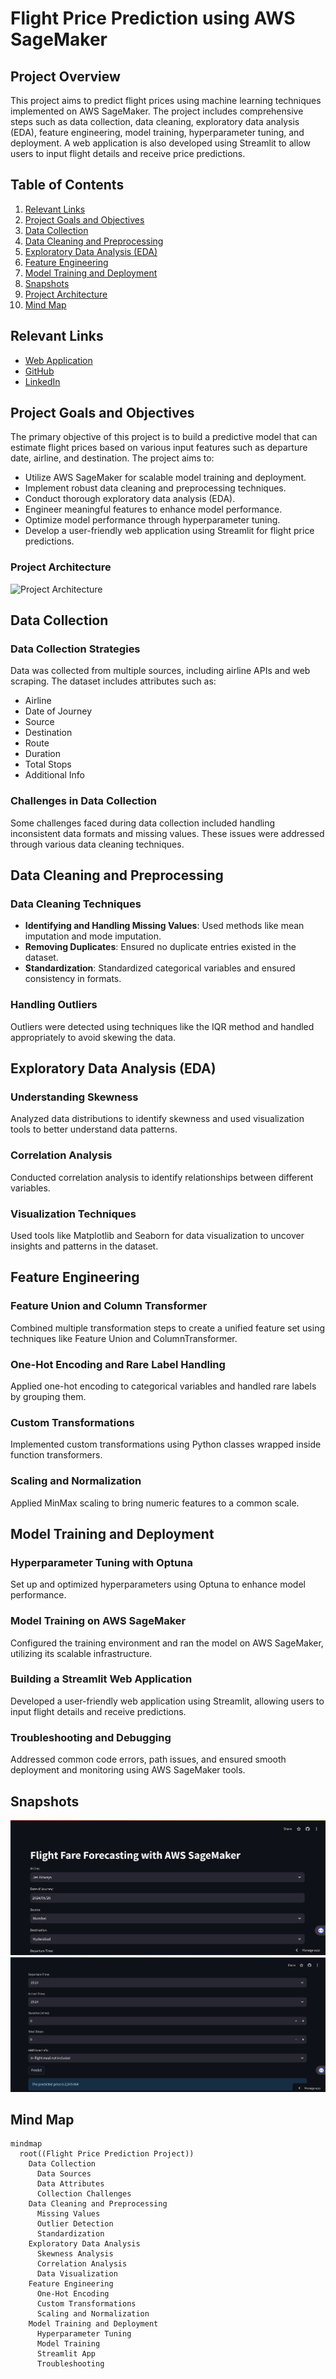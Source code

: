 # Flight Price Prediction using AWS SageMaker

## Project Overview

This project aims to predict flight prices using machine learning techniques implemented on AWS SageMaker. The project includes comprehensive steps such as data collection, data cleaning, exploratory data analysis (EDA), feature engineering, model training, hyperparameter tuning, and deployment. A web application is also developed using Streamlit to allow users to input flight details and receive price predictions.

## Table of Contents

1. [Relevant Links](#relevant-links)
2. [Project Goals and Objectives](#project-goals-and-objectives)
3. [Data Collection](#data-collection)
4. [Data Cleaning and Preprocessing](#data-cleaning-and-preprocessing)
5. [Exploratory Data Analysis (EDA)](#exploratory-data-analysis-eda)
6. [Feature Engineering](#feature-engineering)
7. [Model Training and Deployment](#model-training-and-deployment)
8. [Snapshots](#snapshots)
9. [Project Architecture](#project-architecture)
10. [Mind Map](#mind-map)


## Relevant Links

- [Web Application](https://flight-fare-forecasting-with-aws-sagemaker-fajtmtqbjbumxievoq9.streamlit.app/)
- [GitHub](https://github.com/sahiltambe/Flight-Fare-Forecasting-with-AWS-SageMaker/)
- [LinkedIn](https://www.linkedin.com/in/sahiltambe13//)

## Project Goals and Objectives

The primary objective of this project is to build a predictive model that can estimate flight prices based on various input features such as departure date, airline, and destination. The project aims to:

- Utilize AWS SageMaker for scalable model training and deployment.
- Implement robust data cleaning and preprocessing techniques.
- Conduct thorough exploratory data analysis (EDA).
- Engineer meaningful features to enhance model performance.
- Optimize model performance through hyperparameter tuning.
- Develop a user-friendly web application using Streamlit for flight price predictions.

### Project Architecture

![Project Architecture](flight_price_prediction_flowchart.png)

## Data Collection

### Data Collection Strategies

Data was collected from multiple sources, including airline APIs and web scraping. The dataset includes attributes such as:

- Airline
- Date of Journey
- Source
- Destination
- Route
- Duration
- Total Stops
- Additional Info

### Challenges in Data Collection

Some challenges faced during data collection included handling inconsistent data formats and missing values. These issues were addressed through various data cleaning techniques.

## Data Cleaning and Preprocessing

### Data Cleaning Techniques

- **Identifying and Handling Missing Values**: Used methods like mean imputation and mode imputation.
- **Removing Duplicates**: Ensured no duplicate entries existed in the dataset.
- **Standardization**: Standardized categorical variables and ensured consistency in formats.

### Handling Outliers

Outliers were detected using techniques like the IQR method and handled appropriately to avoid skewing the data.

## Exploratory Data Analysis (EDA)

### Understanding Skewness

Analyzed data distributions to identify skewness and used visualization tools to better understand data patterns.

### Correlation Analysis

Conducted correlation analysis to identify relationships between different variables.

### Visualization Techniques

Used tools like Matplotlib and Seaborn for data visualization to uncover insights and patterns in the dataset.

## Feature Engineering

### Feature Union and Column Transformer

Combined multiple transformation steps to create a unified feature set using techniques like Feature Union and ColumnTransformer.

### One-Hot Encoding and Rare Label Handling

Applied one-hot encoding to categorical variables and handled rare labels by grouping them.

### Custom Transformations

Implemented custom transformations using Python classes wrapped inside function transformers.

### Scaling and Normalization

Applied MinMax scaling to bring numeric features to a common scale.

## Model Training and Deployment

### Hyperparameter Tuning with Optuna

Set up and optimized hyperparameters using Optuna to enhance model performance.

### Model Training on AWS SageMaker

Configured the training environment and ran the model on AWS SageMaker, utilizing its scalable infrastructure.

### Building a Streamlit Web Application

Developed a user-friendly web application using Streamlit, allowing users to input flight details and receive predictions.

### Troubleshooting and Debugging

Addressed common code errors, path issues, and ensured smooth deployment and monitoring using AWS SageMaker tools.

## Snapshots

![Streamlit Application](1.png)
![Streamlit Application](2.png)


## Mind Map

```mermaid
mindmap
  root((Flight Price Prediction Project))
    Data Collection
      Data Sources
      Data Attributes
      Collection Challenges
    Data Cleaning and Preprocessing
      Missing Values
      Outlier Detection
      Standardization
    Exploratory Data Analysis
      Skewness Analysis
      Correlation Analysis
      Data Visualization
    Feature Engineering
      One-Hot Encoding
      Custom Transformations
      Scaling and Normalization
    Model Training and Deployment
      Hyperparameter Tuning
      Model Training
      Streamlit App
      Troubleshooting

